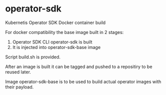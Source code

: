 # operator-sdk
Kubernetis Operator SDK Docker container build

For docker compatibility the base image built in 2 stages:
1. Operator SDK CLI operator-sdk is built
2. It is injected into operator-sdk-base image

Script build.sh is provided.

After an image is built it can be tagged and pushed to a repositiry to be reused later.

Image operator-sdk-base is to be used to build actual operator images with their payload. 

